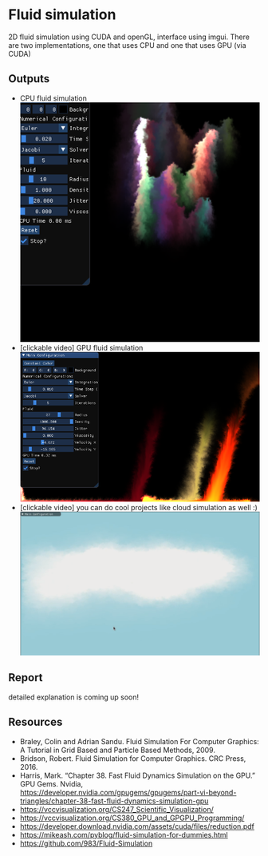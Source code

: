 # Fluid simulation

2D fluid simulation using CUDA and openGL, interface using imgui. 
There are two implementations, one that uses CPU and one that uses GPU (via CUDA)

## Outputs
* CPU fluid simulation
![CPU simulation](output/fluidSimulation.png)
* [clickable video] GPU fluid simulation
[![GPU simulation](output/fluid%20simulation%20cuda.png)](output/fluid%20simulation.mp4)
* [clickable video] you can do cool projects like cloud simulation as well :)
[![cloud](output/cloud.png)](output/cloud.mp4)

## Report
detailed explanation is coming up soon!

## Resources
* Braley, Colin and Adrian Sandu. Fluid Simulation For Computer Graphics: A Tutorial in Grid Based and Particle Based Methods, 2009.
* Bridson, Robert. Fluid Simulation for Computer Graphics. CRC Press, 2016.
* Harris, Mark. “Chapter 38. Fast Fluid Dynamics Simulation on the GPU.” GPU Gems. Nvidia, https://developer.nvidia.com/gpugems/gpugems/part-vi-beyond-triangles/chapter-38-fast-fluid-dynamics-simulation-gpu 
* https://vccvisualization.org/CS247_Scientific_Visualization/
* https://vccvisualization.org/CS380_GPU_and_GPGPU_Programming/
* https://developer.download.nvidia.com/assets/cuda/files/reduction.pdf
* https://mikeash.com/pyblog/fluid-simulation-for-dummies.html
* https://github.com/983/Fluid-Simulation